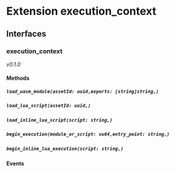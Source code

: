 # Extension execution_context

## Interfaces
### execution_context
*v0.1.0*


#### Methods
##### `load_wasm_module(assetId: uuid,exports: [string]string,)`

##### `load_lua_script(assetId: uuid,)`

##### `load_inline_lua_script(script: string,)`

##### `begin_execution(module_or_script: vu64,entry_point: string,)`

##### `begin_inline_lua_execution(script: string,)`

#### Events
